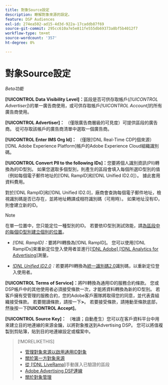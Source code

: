 ```yaml
---
title: 對象Source設定
description: 瞭解對象來源的設定。
feature: DSP Audiences
exl-id: 274ea502-ad15-4d3d-922a-17caddb87f69
source-git-commit: 295cc610a7e5e811fe555db69373a8bf5b4012f7
workflow-type: tm+mt
source-wordcount: '357'
ht-degree: 0%

---
```


# 對象Source設定

*Beta功能*

**[!UICONTROL Data Visibility Level]：**&#x200B;區段是否可供存取帳戶(*[!UICONTROL Advertiser]*)的單一廣告商使用，或可供存取帳戶&#x200B;*[!UICONTROL Account]*&#x200B;的所有廣告商使用。

**[!UICONTROL Advertiser]：** （僅限廣告商層級的可見度）可提供區段的廣告商。 從可存取該帳戶的廣告商清單中選取一個廣告商。

**[!UICONTROL Enter IMS Org Id]：** （僅限[!DNL Real-Time CDP]個來源） [!DNL Adobe Experience Platform]帳戶的Adobe Experience Cloud組織識別碼。

**[!UICONTROL Convert PII to the following IDs]：**&#x200B;您要將個人識別資訊(PII)轉換為的ID型別。 如果您選取多個型別，則產生的區段會填入每個所選ID型別的值（例如每個電子郵件地址的[!DNL RampID]和[!DNL Unified ID2.0]）。 據此套用資料費用。

對於[!DNL RampID]和[!DNL Unified ID2.0]，廠商會查詢每個電子郵件地址，檢視識別碼是否已存在，並將地址轉譯成相符識別碼（可用時）。 如果地址沒有ID，則會建立新的ID。

>[!NOTE]
>
>在單一位置中，您只能定位一種型別的ID。 若要依ID型別測試效能，請[為區段中的每個ID型別建立個別的位置](/help/dsp/campaign-management/placements/placement-create.md)。

* *[!DNL RampID]：*&#x200B;要將PII轉換為[!DNL RampID]。 您可以使用[!DNL RampIDs]來重新定位登入使用者並進行[[!DNL Adobe] [!DNL Analytics for Advertising]](/help/integrations/analytics/overview.md)測量。

* *[!DNL Unified ID2.0](Beta)：*&#x200B;若要將PII轉換為[統一識別碼2.0](https://unifiedid.com)識別碼，以重新定位登入使用者。

<!-- Later
* *[!DNL ID5] (Beta):* To convert PII to an [!DNL ID5] ID. You can use [!DNL ID5] IDs for retargeting logging-in users and for [[!DNL Adobe] [!DNL Analytics for Advertising]](/help/integrations/analytics/overview.md) measurement.

-->

**[!UICONTROL Terms of Service]：**&#x200B;將PII轉換為通用ID的服務合約條款。 您或DSP帳戶中的其他使用者必須接受條款一次，才能將資料轉換為新的ID型別。 若客戶擁有受管理的服務合約，您的Adobe客戶團隊將取得您的同意，並代表貴組織接受條款。 若要閱讀條款，請按一下&#x200B;**>**。 若要接受條款，請捲動至條款底部，然後按一下&#x200B;**[!UICONTROL Accept]**。

**[!UICONTROL Source Key]：** （唯讀；自動產生）您可以在客戶資料平台中用來建立目的地連線的來源金鑰，以將對象推送到Advertising DSP。 您可以將值複製到剪貼簿，貼到目的地連線設定或檔案中。

>[!MORELIKETHIS]
>
>* [管理對象來源以啟用通用ID對象](source-manage.md)
>* [關於第一方對象來源](source-about.md)
>* [從 [!DNL LiveRamp]](/help/dsp/audiences/sources/source-import-liveramp-segments.md)手動匯入已驗證的區段
>* [Adobe Advertising DSP連線](https://experienceleague.adobe.com/docs/experience-platform/destinations/catalog/advertising/adobe-advertising-cloud-connection.html)
>* [關於對象管理](/help/dsp/audiences/audience-about.md)
